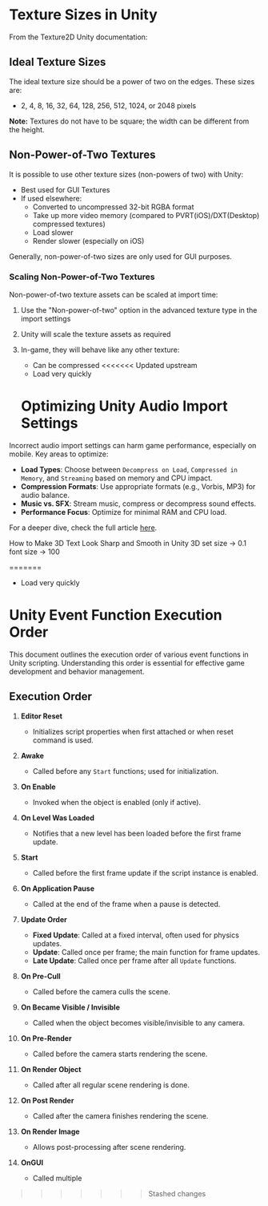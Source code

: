 # Texture Sizes in Unity

From the Texture2D Unity documentation:

## Ideal Texture Sizes

The ideal texture size should be a power of two on the edges. These sizes are:

- 2, 4, 8, 16, 32, 64, 128, 256, 512, 1024, or 2048 pixels

**Note:** Textures do not have to be square; the width can be different from the height.

## Non-Power-of-Two Textures

It is possible to use other texture sizes (non-powers of two) with Unity:

- Best used for GUI Textures
- If used elsewhere:
  - Converted to uncompressed 32-bit RGBA format
  - Take up more video memory (compared to PVRT(iOS)/DXT(Desktop) compressed textures)
  - Load slower
  - Render slower (especially on iOS)

Generally, non-power-of-two sizes are only used for GUI purposes.

### Scaling Non-Power-of-Two Textures

Non-power-of-two texture assets can be scaled at import time:

1. Use the "Non-power-of-two" option in the advanced texture type in the import settings
2. Unity will scale the texture assets as required
3. In-game, they will behave like any other texture:
   - Can be compressed
<<<<<<< Updated upstream
   - Load very quickly
   
   # Optimizing Unity Audio Import Settings

Incorrect audio import settings can harm game performance, especially on mobile. Key areas to optimize:

- **Load Types**: Choose between `Decompress on Load`, `Compressed in Memory`, and `Streaming` based on memory and CPU impact.
- **Compression Formats**: Use appropriate formats (e.g., Vorbis, MP3) for audio balance.
- **Music vs. SFX**: Stream music, compress or decompress sound effects.
- **Performance Focus**: Optimize for minimal RAM and CPU load.

For a deeper dive, check the full article [here](https://blog.theknightsofunity.com/wrong-import-settings-killing-unity-game-part-2/).


How to Make 3D Text Look Sharp and Smooth in Unity 3D
set size -> 0.1 font size -> 100
   
   
=======
   - Load very quickly 


  # Unity Event Function Execution Order

This document outlines the execution order of various event functions in Unity scripting. Understanding this order is essential for effective game development and behavior management.

## Execution Order

1. **Editor Reset**
   - Initializes script properties when first attached or when reset command is used.

2. **Awake**
   - Called before any `Start` functions; used for initialization.

3. **On Enable**
   - Invoked when the object is enabled (only if active).

4. **On Level Was Loaded**
   - Notifies that a new level has been loaded before the first frame update.

5. **Start**
   - Called before the first frame update if the script instance is enabled.

6. **On Application Pause**
   - Called at the end of the frame when a pause is detected.

7. **Update Order**
   - **Fixed Update**: Called at a fixed interval, often used for physics updates.
   - **Update**: Called once per frame; the main function for frame updates.
   - **Late Update**: Called once per frame after all `Update` functions.

8. **On Pre-Cull**
   - Called before the camera culls the scene.

9. **On Became Visible / Invisible**
   - Called when the object becomes visible/invisible to any camera.

10. **On Pre-Render**
    - Called before the camera starts rendering the scene.

11. **On Render Object**
    - Called after all regular scene rendering is done.

12. **On Post Render**
    - Called after the camera finishes rendering the scene.

13. **On Render Image**
    - Allows post-processing after scene rendering.

14. **OnGUI**
    - Called multiple 
>>>>>>> Stashed changes
